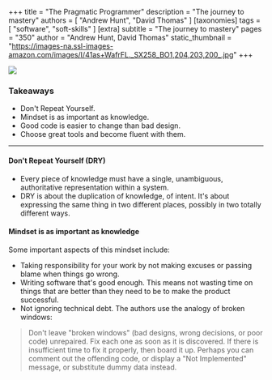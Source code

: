 +++
title = "The Pragmatic Programmer"
description = "The journey to mastery"
authors = [ "Andrew Hunt", "David Thomas" ]
[taxonomies]
tags = [ "software", "soft-skills" ]
[extra]
subtitle = "The journey to mastery"
pages = "350"
author = "Andrew Hunt, David Thomas"
static_thumbnail = "https://images-na.ssl-images-amazon.com/images/I/41as+WafrFL._SX258_BO1,204,203,200_.jpg"
+++

<img border="0" src="https://images-na.ssl-images-amazon.com/images/I/41as+WafrFL._SX258_BO1,204,203,200_.jpg" >

<!-- more -->

### Takeaways

- Don't Repeat Yourself.
- Mindset is as important as knowledge.
- Good code is easier to change than bad design.
- Choose great tools and become fluent with them.

---

#### Don't Repeat Yourself (DRY)

- Every piece of knowledge must have a single, unambiguous, authoritative representation within a system.
- DRY is about the duplication of knowledge, of intent. It's about expressing the same thing in two different places,
  possibly in two totally different ways.

#### Mindset is as important as knowledge

Some important aspects of this mindset include:

- Taking responsibility for your work by not making excuses or passing blame when things go wrong.
- Writing software that's good enough. This means not wasting time on things that are better than they need to be to
  make the product successful.
- Not ignoring technical debt. The authors use the analogy of broken windows:

> Don't leave "broken windows" (bad designs, wrong decisions, or poor code) unrepaired.
> Fix each one as soon as it is discovered. If there is insufficient time to fix it properly, then board it up.
> Perhaps you can comment out the offending code, or display a "Not Implemented" message, or substitute dummy data instead.
